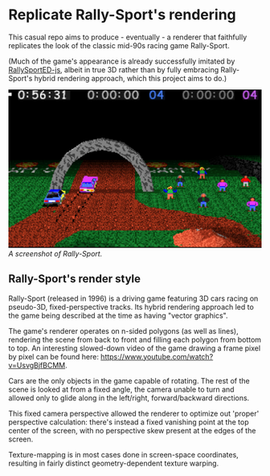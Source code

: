 # Replicate Rally-Sport's rendering
This casual repo aims to produce - eventually - a renderer that faithfully replicates the look of the classic mid-90s racing game Rally-Sport.

(Much of the game's appearance is already successfully imitated by [RallySportED-js](https://www.github.com/leikareipa/rallysported-js/), albeit in true 3D rather than by fully embracing Rally-Sport's hybrid rendering approach, which this project aims to do.)

![](images/rally-sport-1.png)
*A screenshot of Rally-Sport.*

## Rally-Sport's render style
Rally-Sport (released in 1996) is a driving game featuring 3D cars racing on pseudo-3D, fixed-perspective tracks. Its hybrid rendering approach led to the game being described at the time as having "vector graphics".

The game's renderer operates on n-sided polygons (as well as lines), rendering the scene from back to front and filling each polygon from bottom to top. An interesting slowed-down video of the game drawing a frame pixel by pixel can be found here: https://www.youtube.com/watch?v=UsvgBjfBCMM.

Cars are the only objects in the game capable of rotating. The rest of the scene is looked at from a fixed angle, the camera unable to turn and allowed only to glide along in the left/right, forward/backward directions.

This fixed camera perspective allowed the renderer to optimize out 'proper' perspective calculation: there's instead a fixed vanishing point at the top center of the screen, with no perspective skew present at the edges of the screen.

Texture-mapping is in most cases done in screen-space coordinates, resulting in fairly distinct geometry-dependent texture warping.
